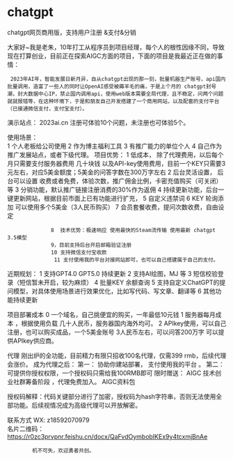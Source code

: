 # chatgpt
chatgpt网页商用版，支持用户注册 &amp;支付&amp;分销 


大家好~我是老朱，10年打工从程序员到项目经理，每个人的根性因缘不同，导致现在打算创业，目前正在探索AIGC方面的项目，下面的项目是我最近正在做的事情：
     
     
     2023年AI年，智能发展日新月异，自从chatgpt出现的那一刻，批量机器生产账号，api国内批量调用，造富了一些人的同时让OpenAI感受被薅羊毛的痛，于是上个月的 chatgpt封号潮，封大数据中心IP，禁止国内调用api，使用web版本需要全局代理，且不稳定，问两个问题就就报错等，在这种环境下，于是和朋友自己开发搭建了一个商用网站，以及配套的支付平台（已接通微信支付，支付宝支付）。   
演示站点： 2023ai.cn  注册可体验10个问题，未注册也可体验5个。

使用场景：  
       1  个人老板给公司使用
                2  作为博主福利工具
                3  有推广能力的单位个人
                4   自己作为推广发展站点，或者下级代理。
项目优势：
                 1 低成本， 除了代理费用，以后每个月只需要支付服务器费用 几十块钱 以及API-key使用费用，目前一个KEY只需要3元左右，对应5美金额度；5美金的问答字数在300万字左右
                2 后台灵活设置， 后台可以设置 收费或者免费，体验次数，推广佣金比例，卡密充值购买（可关闭）等
                 3 分销功能，默认推广链接注册消费的30%作为返佣
                 4 持续更新功能，后台一键更新网站，根据目前市面上已有功能进行扩充，
                 5 自定义违禁词
                  6 KEY 轮询添加 可以使用多个5美金（3人民币购买）
                 7 会员套餐收费，提问次数收费，自由设定
                  
                  8  技术优势：极速响应 使用最快的Steam流传输 使用最新 chatgpt 3.5模型
                  9，目前支持后台开启邮箱验证注册
                  10 支持微信支付宝收款
                   11 支付使用我的平台对接网站即可，也可以自己搭建属于自己的支付。
 近期规划：
               1 支持GPT4.0 GPT5.0 持续更新
               2  支持AI绘图，MJ 等
               3  短信校验登录（短信暂未开启，较为麻烦）
                4 批量KEY 余额查询
                5 支持自定义ChatGPT的提问模型，对具体使用场景进行效果优化，比如写代码、写文章、翻译等
                6 其他功能持续更新
  
项目部署成本
            0 一个域名，自己挑便宜的购买，一年最低10元钱
            1  服务器每月成本 ，根据使用负载 几十人民币，服务器国内海外均可。
             2 APIkey使用，可以自己注册，也可以购买成品，一个5美金账号 3人民币左右，可以问答200万字
                 可以提供APIkey供应商。
            
代理
刚出炉的全功能，目前精力有限只招收100名代理，仅需399 rmb，后续代理会涨价。
成为代理之后：
                          第一： 协助你建站部署， 支付使用我的平台 。
                          第二： 可提供你授权权限，一个授权码只需给我100RMB即可
                          限时赠送：
                           AIGC 技术创业社群筹备阶段 ，代理免费加入。
                           AIGC资料包

授权码解释：代码关键部分进行了加密，授权码为hash字符串，否则无法使用全部功能。后续视情况成为高级代理可以开放解密。

联系方式
WX: z18592070979   
名片二维码：
https://r0zc3prvpnr.feishu.cn/docx/QaFvdOymbobIKEx9y4tcxmjBnAe

            机不可失，欢迎勇者共创。


